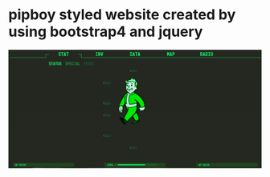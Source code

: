 # pipboy styled website created by using bootstrap4 and jquery
![alt text](https://github.com/kolodxxv/pipboy/blob/main/img.png)
